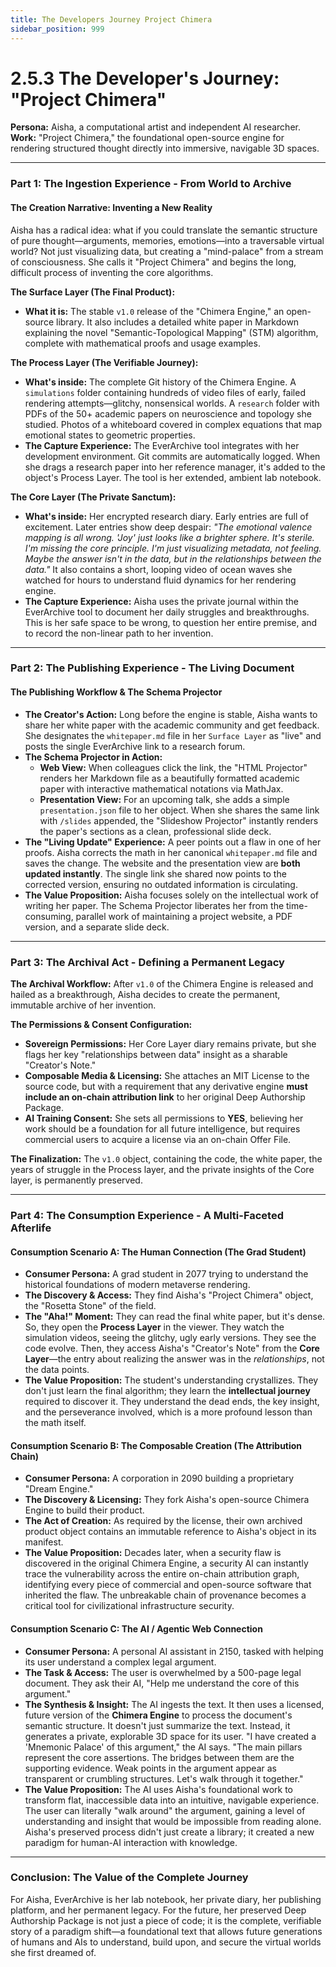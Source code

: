 ```yaml
---
title: The Developers Journey Project Chimera
sidebar_position: 999
---
```


# 2.5.3 The Developer's Journey: "Project Chimera"

**Persona:** Aisha, a computational artist and independent AI researcher.
**Work:** "Project Chimera," the foundational open-source engine for rendering structured thought directly into immersive, navigable 3D spaces.

---

### **Part 1: The Ingestion Experience - From World to Archive**

#### **The Creation Narrative: Inventing a New Reality**
Aisha has a radical idea: what if you could translate the semantic structure of pure thought—arguments, memories, emotions—into a traversable virtual world? Not just visualizing data, but creating a "mind-palace" from a stream of consciousness. She calls it "Project Chimera" and begins the long, difficult process of inventing the core algorithms.

**The Surface Layer (The Final Product):**
*   **What it is:** The stable `v1.0` release of the "Chimera Engine," an open-source library. It also includes a detailed white paper in Markdown explaining the novel "Semantic-Topological Mapping" (STM) algorithm, complete with mathematical proofs and usage examples.

**The Process Layer (The Verifiable Journey):**
*   **What's inside:** The complete Git history of the Chimera Engine. A `simulations` folder containing hundreds of video files of early, failed rendering attempts—glitchy, nonsensical worlds. A `research` folder with PDFs of the 50+ academic papers on neuroscience and topology she studied. Photos of a whiteboard covered in complex equations that map emotional states to geometric properties.
*   **The Capture Experience:** The EverArchive tool integrates with her development environment. Git commits are automatically logged. When she drags a research paper into her reference manager, it's added to the object's Process Layer. The tool is her extended, ambient lab notebook.

**The Core Layer (The Private Sanctum):**
*   **What's inside:** Her encrypted research diary. Early entries are full of excitement. Later entries show deep despair: *"The emotional valence mapping is all wrong. 'Joy' just looks like a brighter sphere. It's sterile. I'm missing the core principle. I'm just visualizing metadata, not *feeling*. Maybe the answer isn't in the data, but in the *relationships between* the data."* It also contains a short, looping video of ocean waves she watched for hours to understand fluid dynamics for her rendering engine.
*   **The Capture Experience:** Aisha uses the private journal within the EverArchive tool to document her daily struggles and breakthroughs. This is her safe space to be wrong, to question her entire premise, and to record the non-linear path to her invention.

---

### **Part 2: The Publishing Experience - The Living Document**

#### **The Publishing Workflow & The Schema Projector**
*   **The Creator's Action:** Long before the engine is stable, Aisha wants to share her white paper with the academic community and get feedback. She designates the `whitepaper.md` file in her `Surface Layer` as "live" and posts the single EverArchive link to a research forum.
*   **The Schema Projector in Action:**
    *   **Web View:** When colleagues click the link, the "HTML Projector" renders her Markdown file as a beautifully formatted academic paper with interactive mathematical notations via MathJax.
    *   **Presentation View:** For an upcoming talk, she adds a simple `presentation.json` file to her object. When she shares the same link with `/slides` appended, the "Slideshow Projector" instantly renders the paper's sections as a clean, professional slide deck.
*   **The "Living Update" Experience:** A peer points out a flaw in one of her proofs. Aisha corrects the math in her canonical `whitepaper.md` file and saves the change. The website and the presentation view are **both updated instantly**. The single link she shared now points to the corrected version, ensuring no outdated information is circulating.
*   **The Value Proposition:** Aisha focuses solely on the intellectual work of writing her paper. The Schema Projector liberates her from the time-consuming, parallel work of maintaining a project website, a PDF version, and a separate slide deck.

---

### **Part 3: The Archival Act - Defining a Permanent Legacy**

**The Archival Workflow:**
After `v1.0` of the Chimera Engine is released and hailed as a breakthrough, Aisha decides to create the permanent, immutable archive of her invention.

**The Permissions & Consent Configuration:**
*   **Sovereign Permissions:** Her Core Layer diary remains private, but she flags her key "relationships between data" insight as a sharable "Creator's Note."
*   **Composable Media & Licensing:** She attaches an MIT License to the source code, but with a requirement that any derivative engine **must include an on-chain attribution link** to her original Deep Authorship Package.
*   **AI Training Consent:** She sets all permissions to **YES**, believing her work should be a foundation for all future intelligence, but requires commercial users to acquire a license via an on-chain Offer File.

**The Finalization:**
The `v1.0` object, containing the code, the white paper, the years of struggle in the Process layer, and the private insights of the Core layer, is permanently preserved.

---

### **Part 4: The Consumption Experience - A Multi-Faceted Afterlife**

#### **Consumption Scenario A: The Human Connection (The Grad Student)**
*   **Consumer Persona:** A grad student in 2077 trying to understand the historical foundations of modern metaverse rendering.
*   **The Discovery & Access:** They find Aisha's "Project Chimera" object, the "Rosetta Stone" of the field.
*   **The "Aha!" Moment:** They can read the final white paper, but it's dense. So, they open the **Process Layer** in the viewer. They watch the simulation videos, seeing the glitchy, ugly early versions. They see the code evolve. Then, they access Aisha's "Creator's Note" from the **Core Layer**—the entry about realizing the answer was in the *relationships*, not the data points.
*   **The Value Proposition:** The student's understanding crystallizes. They don't just learn the final algorithm; they learn the **intellectual journey** required to discover it. They understand the dead ends, the key insight, and the perseverance involved, which is a more profound lesson than the math itself.

#### **Consumption Scenario B: The Composable Creation (The Attribution Chain)**
*   **Consumer Persona:** A corporation in 2090 building a proprietary "Dream Engine."
*   **The Discovery & Licensing:** They fork Aisha's open-source Chimera Engine to build their product.
*   **The Act of Creation:** As required by the license, their own archived product object contains an immutable reference to Aisha's object in its manifest.
*   **The Value Proposition:** Decades later, when a security flaw is discovered in the original Chimera Engine, a security AI can instantly trace the vulnerability across the entire on-chain attribution graph, identifying every piece of commercial and open-source software that inherited the flaw. The unbreakable chain of provenance becomes a critical tool for civilizational infrastructure security.

#### **Consumption Scenario C: The AI / Agentic Web Connection**
*   **Consumer Persona:** A personal AI assistant in 2150, tasked with helping its user understand a complex legal argument.
*   **The Task & Access:** The user is overwhelmed by a 500-page legal document. They ask their AI, "Help me understand the core of this argument."
*   **The Synthesis & Insight:** The AI ingests the text. It then uses a licensed, future version of the **Chimera Engine** to process the document's semantic structure. It doesn't just summarize the text. Instead, it generates a private, explorable 3D space for its user. "I have created a 'Mnemonic Palace' of this argument," the AI says. "The main pillars represent the core assertions. The bridges between them are the supporting evidence. Weak points in the argument appear as transparent or crumbling structures. Let's walk through it together."
*   **The Value Proposition:** The AI uses Aisha's foundational work to transform flat, inaccessible data into an intuitive, navigable experience. The user can literally "walk around" the argument, gaining a level of understanding and insight that would be impossible from reading alone. Aisha's preserved process didn't just create a library; it created a new paradigm for human-AI interaction with knowledge.
---

### **Conclusion: The Value of the Complete Journey**
For Aisha, EverArchive is her lab notebook, her private diary, her publishing platform, and her permanent legacy. For the future, her preserved Deep Authorship Package is not just a piece of code; it is the complete, verifiable story of a paradigm shift—a foundational text that allows future generations of humans and AIs to understand, build upon, and secure the virtual worlds she first dreamed of.